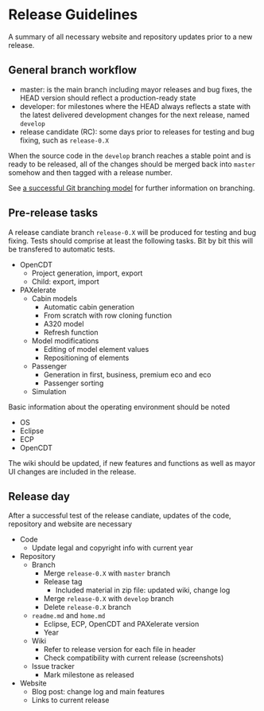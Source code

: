 # Release Guidelines

A summary of all necessary website and repository updates prior to a new release.


## General branch workflow

* master: is the main branch including mayor releases and bug fixes, the HEAD version should reflect a production-ready state 
* developer: for milestones where the HEAD always reflects a state with the latest delivered development changes for the next release, named `develop`
* release candidate (RC): some days prior to releases for testing and bug fixing, such as `release-0.X`

When the source code in the `develop` branch reaches a stable point and is ready to be released, all of the changes should be merged back into `master` somehow and then tagged with a release number. 

See [a successful Git branching model](http://nvie.com/posts/a-successful-git-branching-model/) for further information on branching.

	
## Pre-release tasks
A release candiate branch `release-0.X` will be produced for testing and bug fixing. Tests should comprise at least the following tasks. Bit by bit this will be transfered to automatic tests.

* OpenCDT
	* Project generation, import, export
	* Child: export, import
* PAXelerate
	* Cabin models
		* Automatic cabin generation
		* From scratch with row cloning function
		* A320 model
		* Refresh function
	* Model modifications
		* Editing of model element values
		* Repositioning of elements
	* Passenger 
		* Generation in first, business, premium eco and eco
		* Passenger sorting
	* Simulation
	
Basic information about the operating environment should be noted

* OS
* Eclipse
* ECP
* OpenCDT

The wiki should be updated, if new features and functions as well as mayor UI changes are included in the release.

	
## Release day
After a successful test of the release candiate, updates of the code, repository and website are necessary

* Code
	* Update legal and copyright info with current year
* Repository
	* Branch
		* Merge `release-0.X` with `master` branch
		* Release tag
			* Included material in zip file: updated wiki, change log
		* Merge `release-0.X` with `develop` branch
		* Delete `release-0.X` branch
	* `readme.md` and `home.md`
		* Eclipse, ECP, OpenCDT and PAXelerate version 
		* Year
	* Wiki
		* Refer to release version for each file in header
		* Check compatibility with current release (screenshots)
	* Issue tracker
		* Mark milestone as released
* Website
	* Blog post: change log and main features
	* Links to current release 




